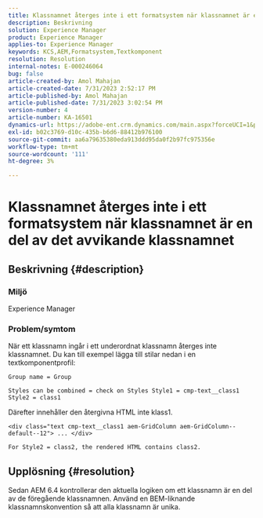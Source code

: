 ```yaml
---
title: Klassnamnet återges inte i ett formatsystem när klassnamnet är en del av det avvikande klassnamnet
description: Beskrivning
solution: Experience Manager
product: Experience Manager
applies-to: Experience Manager
keywords: KCS,AEM,Formatsystem,Textkomponent
resolution: Resolution
internal-notes: E-000246064
bug: false
article-created-by: Amol Mahajan
article-created-date: 7/31/2023 2:52:17 PM
article-published-by: Amol Mahajan
article-published-date: 7/31/2023 3:02:54 PM
version-number: 4
article-number: KA-16501
dynamics-url: https://adobe-ent.crm.dynamics.com/main.aspx?forceUCI=1&pagetype=entityrecord&etn=knowledgearticle&id=c457fdd0-b12f-ee11-bdf3-6045bd006149
exl-id: b02c3769-d10c-435b-b6d6-88412b976100
source-git-commit: aa6a79635380eda913ddd95da0f2b97fc975356e
workflow-type: tm+mt
source-wordcount: '111'
ht-degree: 3%

---
```


# Klassnamnet återges inte i ett formatsystem när klassnamnet är en del av det avvikande klassnamnet

## Beskrivning {#description}


### <b>Miljö</b>

Experience Manager



### <b>Problem/symtom</b>

När ett klassnamn ingår i ett underordnat klassnamn återges inte klassnamnet. Du kan till exempel lägga till stilar nedan i en textkomponentprofil:


```
Group name = Group
```


`Styles can be combined = check on Styles Style1 = cmp-text__class1 Style2 = class1`



Därefter innehåller den återgivna HTML inte klass1.


```
<div class="text cmp-text__class1 aem-GridColumn aem-GridColumn--default--12"> ... </div>
```


`For Style2 = class2, the rendered HTML contains class2.`


## Upplösning {#resolution}


Sedan AEM 6.4 kontrollerar den aktuella logiken om ett klassnamn är en del av de föregående klassnamnen. Använd en BEM-liknande klassnamnskonvention så att alla klassnamn är unika.
